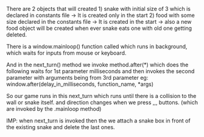 There are 2 objects that will created 
    1) snake with initial size of 3 which is declared in constants file
        -> It is created only in the start
    2) food with some size declared in the constants file
        -> It is created in the start
        -> also a new food object will be created when ever snake eats one with old one getting deleted.

There is a window.mainloop() function called which runs in background, which waits for inputs from mouse or keyboard.

And in the next_turn() method we invoke method.after(*)
which does the following waits for 1st parameter milliseconds and then invokes the second parameter with arguments being from 3rd parameter
    eg: window.after(delay_in_milliseconds, function_name, *args)

So our game runs in this next_turn which runs until there is a collision to the wall or snake itself.
and direction changes when we press <up>,<down>,<left>,<right> buttons. (which are invoked by the .mainloop method)

IMP: when next_turn is invoked then the we attach a snake box in front of the existing snake and delete the last ones.